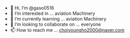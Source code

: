 - 👋 Hi, I’m @gaso0516
- 👀 I’m interested in ... aviation Machinery
- 🌱 I’m currently learning ... aviation Machinery
- 💞️ I’m looking to collaborate on ... everyone
- 📫 How to reach me ... choiyoungho2000@naver.com

<!---
gaso0516/gaso0516 is a ✨ special ✨ repository because its `README.md` (this file) appears on your GitHub profile.
You can click the Preview link to take a look at your changes.
--->
